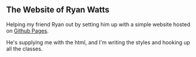 ## The Website of Ryan Watts

Helping my friend Ryan out by setting him up with a simple website hosted on [Github Pages](http://pages.github.com/).

He's supplying me with the html, and I'm writing the styles and hooking up all the classes.
